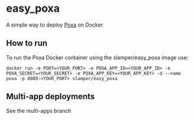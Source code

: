 # easy_poxa
A simple way to deploy [Poxa](https://github.com/edgurgel/poxa) on Docker

## How to run
To run the Poxa Docker container using the slamper/easy_poxa image use:
```
docker run -e PORT=<YOUR_PORT> -e POXA_APP_ID=<YOUR_APP_ID> -e POXA_SECRET=<YOUR_SECRET> -e POXA_APP_KEY=<YOUR_APP_KEY> -d --name poxa -p 8080:<YOUR_PORT> slamper/easy_poxa
```
## Multi-app deployments
See the multi-apps branch
